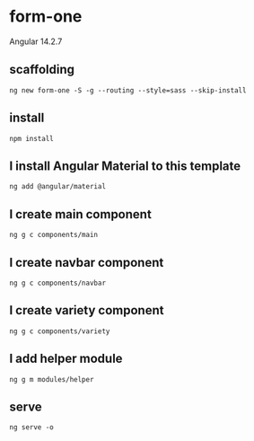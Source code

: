 # form-one

Angular 14.2.7

## scaffolding

```shell
ng new form-one -S -g --routing --style=sass --skip-install
```

## install

```shell
npm install
```

## I install Angular Material to this template

```shell
ng add @angular/material
```

## I create main component

```shell
ng g c components/main
```

## I create navbar component

```shell
ng g c components/navbar
```

## I create variety component

```shell
ng g c components/variety
```

## I add helper module

```shell
ng g m modules/helper
```

## serve

```shell
ng serve -o
```

